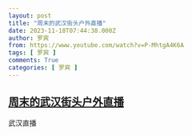 ```yaml
---
layout: post
title: "周末的武汉街头户外直播"
date: 2023-11-18T07:44:38.000Z
author: 罗宾
from: https://www.youtube.com/watch?v=P-MhtgA4K6A
tags: [ 罗宾 ]
comments: True
categories: [ 罗宾 ]
---
```

<!--1700293478000-->
[周末的武汉街头户外直播](https://www.youtube.com/watch?v=P-MhtgA4K6A)
------

<div>
武汉直播
</div>

